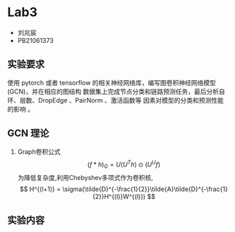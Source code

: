 # Lab3
- 刘兆宸
- PB21061373

## 实验要求
使用 pytorch 或者 tensorflow 的相关神经网络库，编写图卷积神经网络模型 (GCN)，并在相应的图结构
数据集上完成节点分类和链路预测任务，最后分析自环、层数、DropEdge 、PairNorm 、激活函数等
因素对模型的分类和预测性能的影响 。

## GCN 理论
1. Graph卷积公式
$$ 
(f*h)_G = U(U^Th) \odot (U^Uf)
$$
为降低复杂度,利用Chebyshev多项式作为卷积核,
$$ 
H^{(l+1)} = \sigma(\tilde{D}^{-\frac{1}{2}}\tilde{A}\tilde{D}^{-\frac{1}{2}}H^{(l)}W^{(l)})
$$

## 实验内容
